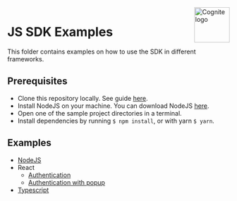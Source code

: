 <a href="https://cognite.com/">
    <img src="../cognite_logo.png" alt="Cognite logo" title="Cognite" align="right" height="80" />
</a>

JS SDK Examples
==========================

This folder contains examples on how to use the SDK in different frameworks.

## Prerequisites

- Clone this repository locally. See guide [here](https://help.github.com/en/articles/cloning-a-repository).
- Install NodeJS on your machine. You can download NodeJS [here](https://nodejs.org/en/download/).
- Open one of the sample project directories in a terminal.
- Install dependencies by running `$ npm install`, or with yarn `$ yarn`.

## Examples

- [NodeJS](./nodejs)
- React
  - [Authentication](./react/authentication)
  - [Authentication with popup](./react/authentication-with-popup)
- [Typescript](./typescript)

